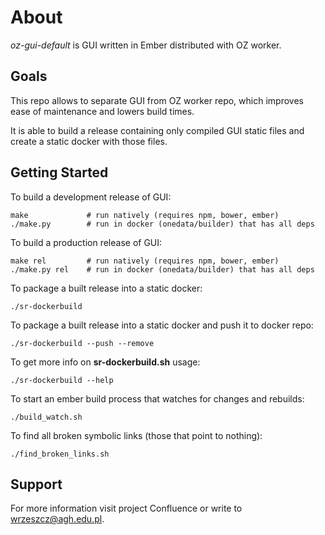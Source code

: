 About
=====

*oz-gui-default* is GUI written in Ember distributed with OZ worker.

Goals
-----

This repo allows to separate GUI from OZ worker repo, which improves
ease of maintenance and lowers build times.

It is able to build a release containing only compiled GUI static files
and create a static docker with those files.

Getting Started
---------------

To build a development release of GUI:

```
make             # run natively (requires npm, bower, ember)
./make.py        # run in docker (onedata/builder) that has all deps
```  


To build a production release of GUI:

```
make rel         # run natively (requires npm, bower, ember)
./make.py rel    # run in docker (onedata/builder) that has all deps
```  


To package a built release into a static docker:

```
./sr-dockerbuild
```  


To package a built release into a static docker and 
push it to docker repo:

```
./sr-dockerbuild --push --remove
```  


To get more info on ****sr-dockerbuild.sh**** usage:

```
./sr-dockerbuild --help 
```  


To start an ember build process that watches for changes and rebuilds:

```
./build_watch.sh
```  

To find all broken symbolic links (those that point to nothing):

```
./find_broken_links.sh
```  

Support
-------

For more information visit project Confluence or 
write to wrzeszcz@agh.edu.pl.